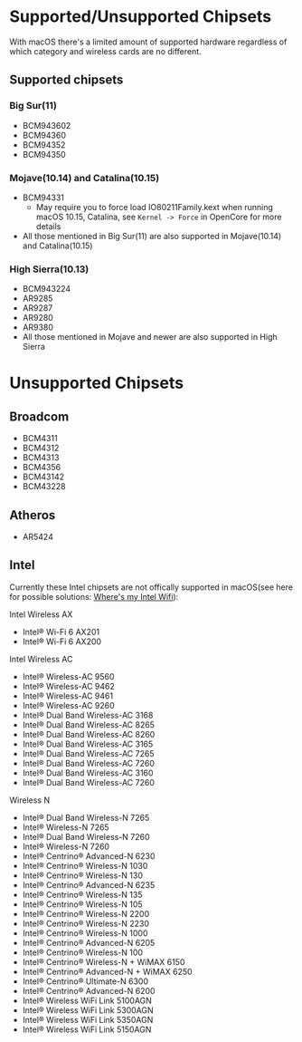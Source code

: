# Supported/Unsupported Chipsets

With macOS there's a limited amount of supported hardware regardless of which category and wireless cards are no different.

## Supported chipsets

### Big Sur(11)

* BCM943602
* BCM94360
* BCM94352
* BCM94350

### Mojave(10.14) and Catalina(10.15)

* BCM94331
  * May require you to force load IO80211Family.kext when running macOS 10.15, Catalina, see `Kernel -> Force` in OpenCore for more details 
* All those mentioned in Big Sur(11) are also supported in Mojave(10.14) and Catalina(10.15)

### High Sierra(10.13)

* BCM943224
* AR9285
* AR9287
* AR9280
* AR9380
* All those mentioned in Mojave and newer are also supported in High Sierra

# Unsupported Chipsets

## Broadcom

* BCM4311
* BCM4312
* BCM4313
* BCM4356
* BCM43142
* BCM43228

## Atheros

* AR5424

## Intel

Currently these Intel chipsets are not offically supported in macOS(see here for possible solutions: [Where's my Intel Wifi](../misc/intel.md)):

Intel Wireless AX

* Intel® Wi-Fi 6 AX201
* Intel® Wi-Fi 6 AX200

Intel Wireless AC

* Intel® Wireless-AC 9560
* Intel® Wireless-AC 9462
* Intel® Wireless-AC 9461
* Intel® Wireless-AC 9260
* Intel® Dual Band Wireless-AC 3168
* Intel® Dual Band Wireless-AC 8265
* Intel® Dual Band Wireless-AC 8260
* Intel® Dual Band Wireless-AC 3165
* Intel® Dual Band Wireless-AC 7265
* Intel® Dual Band Wireless-AC 7260
* Intel® Dual Band Wireless-AC 3160
* Intel® Dual Band Wireless-AC 7260

Wireless N

* Intel® Dual Band Wireless-N 7265
* Intel® Wireless-N 7265
* Intel® Dual Band Wireless-N 7260
* Intel® Wireless-N 7260
* Intel® Centrino® Advanced-N 6230
* Intel® Centrino® Wireless-N 1030
* Intel® Centrino® Wireless-N 130
* Intel® Centrino® Advanced-N 6235
* Intel® Centrino® Wireless-N 135
* Intel® Centrino® Wireless-N 105
* Intel® Centrino® Wireless-N 2200
* Intel® Centrino® Wireless-N 2230
* Intel® Centrino® Wireless-N 1000
* Intel® Centrino® Advanced-N 6205
* Intel® Centrino® Wireless-N 100
* Intel® Centrino® Wireless-N + WiMAX 6150
* Intel® Centrino® Advanced-N + WiMAX 6250
* Intel® Centrino® Ultimate-N 6300
* Intel® Centrino® Advanced-N 6200
* Intel® Wireless WiFi Link 5100AGN
* Intel® Wireless WiFi Link 5300AGN
* Intel® Wireless WiFi Link 5350AGN
* Intel® Wireless WiFi Link 5150AGN
